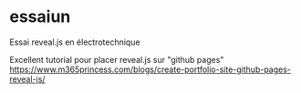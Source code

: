 # essaiun
Essai reveal.js en électrotechnique

Excellent tutorial pour placer reveal.js sur "github pages"
https://www.m365princess.com/blogs/create-portfolio-site-github-pages-reveal-js/